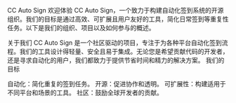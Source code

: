 CC Auto Sign
欢迎体验 CC Auto Sign，一个致力于构建自动化签到系统的开源组织。我们的目标是通过高效、可扩展且用户友好的工具，简化日常签到等重复性任务。以下是我们的组织、项目以及如何参与的概述。

关于我们
CC Auto Sign 是一个社区驱动的项目，专注于为各种平台自动化签到流程。我们的工具设计得轻量、安全且易于集成。无论您是希望贡献代码的开发者，还是寻求自动化的用户，我们都致力于提供节省时间和精力的解决方案。
我们的目标

自动化：简化重复的签到任务。
开源：促进协作和透明。
可扩展性：构建适用于不同平台和场景的工具。
社区：鼓励全球开发者的贡献。
